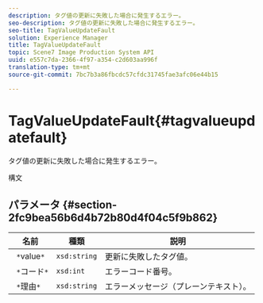 ```yaml
---
description: タグ値の更新に失敗した場合に発生するエラー。
seo-description: タグ値の更新に失敗した場合に発生するエラー。
seo-title: TagValueUpdateFault
solution: Experience Manager
title: TagValueUpdateFault
topic: Scene7 Image Production System API
uuid: e557c7da-2366-4f97-a354-c2d603aa996f
translation-type: tm+mt
source-git-commit: 7bc7b3a86fbcdc57cfdc31745fae3afc06e44b15

---
```



# TagValueUpdateFault{#tagvalueupdatefault}

タグ値の更新に失敗した場合に発生するエラー。

構文

## パラメータ {#section-2fc9bea56b6d4b72b80d4f04c5f9b862}

| 名前 | 種類 | 説明 |
|---|---|---|
| ` *`value`*` | `xsd:string` | 更新に失敗したタグ値。 |
| ` *`コード`*` | `xsd:int` | エラーコード番号。 |
| ` *`理由`*` | `xsd:string` | エラーメッセージ（プレーンテキスト）。 |

